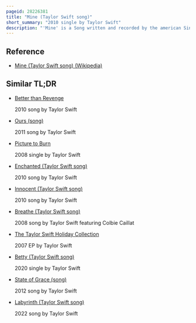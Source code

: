 ```yaml
---
pageid: 28226381
title: "Mine (Taylor Swift song)"
short_summary: "2010 single by Taylor Swift"
description: "'Mine' is a Song written and recorded by the american Singer-Songwriter Taylor Swift for her third Studio album Speak now. It is produced by Swift and nathan Chapman and Combines Country Pop and Pop Rock and has Lyrics about the Ups and Downs of a young Love inspired by Swift's Tendency to run away from Love for Fears of Heartbreak. Big Machine Records released 'Mine' for Download as Speak now's lead single on August 4, 2010, two Weeks earlier than intended because of an unauthorized Internet Leak. In the united states the single impacted Country Radio on August 16 2010."
---
```


## Reference

- [Mine (Taylor Swift song) (Wikipedia)](https://en.wikipedia.org/?curid=28226381)

## Similar TL;DR

- [Better than Revenge](/tldr/en/better-than-revenge)

  2010 song by Taylor Swift

- [Ours (song)](/tldr/en/ours-song)

  2011 song by Taylor Swift

- [Picture to Burn](/tldr/en/picture-to-burn)

  2008 single by Taylor Swift

- [Enchanted (Taylor Swift song)](/tldr/en/enchanted-taylor-swift-song)

  2010 song by Taylor Swift

- [Innocent (Taylor Swift song)](/tldr/en/innocent-taylor-swift-song)

  2010 song by Taylor Swift

- [Breathe (Taylor Swift song)](/tldr/en/breathe-taylor-swift-song)

  2008 song by Taylor Swift featuring Colbie Caillat

- [The Taylor Swift Holiday Collection](/tldr/en/the-taylor-swift-holiday-collection)

  2007 EP by Taylor Swift

- [Betty (Taylor Swift song)](/tldr/en/betty-taylor-swift-song)

  2020 single by Taylor Swift

- [State of Grace (song)](/tldr/en/state-of-grace-song)

  2012 song by Taylor Swift

- [Labyrinth (Taylor Swift song)](/tldr/en/labyrinth-taylor-swift-song)

  2022 song by Taylor Swift

